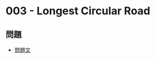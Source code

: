 # 003 - Longest Circular Road
## 問題
- [問題文](https://atcoder.jp/contests/typical90/tasks/typical90_c)